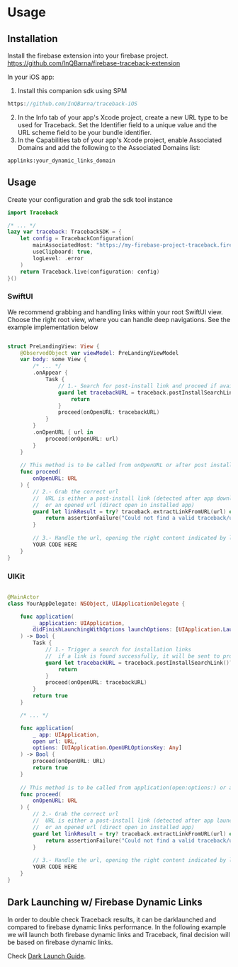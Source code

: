 # Usage

## Installation

Install the firebase extension into your firebase project. https://github.com/InQBarna/firebase-traceback-extension

In your iOS app:

1. Install this companion sdk using SPM
```swift
https://github.com/InQBarna/traceback-iOS
```
2. In the Info tab of your app's Xcode project, create a new URL type to be used for Traceback. Set the Identifier field to a unique value and the URL scheme field to be your bundle identifier.
3. In the Capabilities tab of your app's Xcode project, enable Associated Domains and add the following to the Associated Domains list:
```
applinks:your_dynamic_links_domain
```

## Usage

Create your configuration and grab the sdk tool instance

```swift
import Traceback

/* ... */
lazy var traceback: TracebackSDK = {
    let config = TracebackConfiguration(
        mainAssociatedHost: "https://my-firebase-project-traceback.firebaseapp.com",
        useClipboard: true,
        logLevel: .error
    )
    return Traceback.live(configuration: config)
}()
```

### SwiftUI

We recommend grabbing and handling links within your root SwiftUI view. Choose the right
 root view, where you can handle deep navigations. See the example implementation below

```swift

struct PreLandingView: View {
    @ObservedObject var viewModel: PreLandingViewModel
    var body: some View {
        /* ... */
        .onAppear {
            Task {
                // 1.- Search for post-install link and proceed if available
                guard let tracebackURL = traceback.postInstallSearchLink()?.url else {
                    return
                }
                proceed(onOpenURL: tracebackURL)
            }
        }
        .onOpenURL { url in
            proceed(onOpenURL: url)
        }
    }
    
    // This method is to be called from onOpenURL or after post install link search
    func proceed(
        onOpenURL: URL
    ) {
        // 2.- Grab the correct url
        //  URL is either a post-install link (detected after app download on onAppear above),
        //  or an opened url (direct open in installed app)
        guard let linkResult = try? traceback.extractLinkFromURL(url) else {
            return assertionFailure("Could not find a valid traceback/universal url in \(url)")
        }
        
        // 3.- Handle the url, opening the right content indicated by linkURL
        YOUR CODE HERE
    }
}
```

### UIKit

```swift

@MainActor
class YourAppDelegate: NSObject, UIApplicationDelegate {

    func application(
        _ application: UIApplication,
        didFinishLaunchingWithOptions launchOptions: [UIApplication.LaunchOptionsKey : Any]? = nil
    ) -> Bool {
        Task {
            // 1.- Trigger a search for installation links
            //  if a link is found successfully, it will be sent to proceed(openURL:) below
            guard let tracebackURL = traceback.postInstallSearchLink()?.url else {
                return
            }
            proceed(onOpenURL: tracebackURL)
        }
        return true
    }

    /* ... */

    func application(
        _ app: UIApplication,
        open url: URL,
        options: [UIApplication.OpenURLOptionsKey: Any]
    ) -> Bool {
        proceed(onOpenURL: URL)
        return true
    }
    
    // This method is to be called from application(open:options:) or after post install link search
    func proceed(
        onOpenURL: URL
    ) {
        // 2.- Grab the correct url
        //  URL is either a post-install link (detected after app launch above),
        //  or an opened url (direct open in installed app)
        guard let linkResult = try? traceback.extractLinkFromURL(url) else {
            return assertionFailure("Could not find a valid traceback/universal url in \(url)")
        }
        
        // 3.- Handle the url, opening the right content indicated by linkURL
        YOUR CODE HERE
    }
}
```

## Dark Launching w/ Firebase Dynamic Links

In order to double check Traceback results, it can be darklaunched and compared to 
firebase dynamic links performance. In the following example we will launch both
firebase dynamic links and Traceback, final decision will be based on firebase dynamic
links.

Check [Dark Launch Guide](DARKLAUNCH.md).

